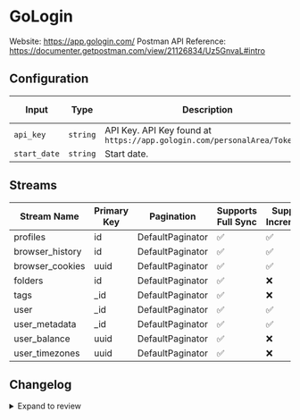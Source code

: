 # GoLogin
Website: https://app.gologin.com/
Postman API Reference: https://documenter.getpostman.com/view/21126834/Uz5GnvaL#intro

## Configuration

| Input | Type | Description | Default Value |
|-------|------|-------------|---------------|
| `api_key` | `string` | API Key. API Key found at `https://app.gologin.com/personalArea/TokenApi` |  |
| `start_date` | `string` | Start date.  |  |

## Streams
| Stream Name | Primary Key | Pagination | Supports Full Sync | Supports Incremental |
|-------------|-------------|------------|---------------------|----------------------|
| profiles | id | DefaultPaginator | ✅ |  ✅  |
| browser_history | id | DefaultPaginator | ✅ |  ✅  |
| browser_cookies | uuid | DefaultPaginator | ✅ |  ✅  |
| folders | id | DefaultPaginator | ✅ |  ❌  |
| tags | _id | DefaultPaginator | ✅ |  ❌  |
| user | _id | DefaultPaginator | ✅ |  ✅  |
| user_metadata | _id | DefaultPaginator | ✅ |  ✅  |
| user_balance | uuid | DefaultPaginator | ✅ |  ❌  |
| user_timezones | uuid | DefaultPaginator | ✅ |  ❌  |

## Changelog

<details>
  <summary>Expand to review</summary>

| Version          | Date              | Pull Request | Subject        |
|------------------|-------------------|--------------|----------------|
| 0.0.19 | 2025-10-07 | [67253](https://github.com/airbytehq/airbyte/pull/67253) | Update dependencies |
| 0.0.18 | 2025-09-30 | [66304](https://github.com/airbytehq/airbyte/pull/66304) | Update dependencies |
| 0.0.17 | 2025-09-09 | [66097](https://github.com/airbytehq/airbyte/pull/66097) | Update dependencies |
| 0.0.16 | 2025-08-23 | [65335](https://github.com/airbytehq/airbyte/pull/65335) | Update dependencies |
| 0.0.15 | 2025-08-09 | [64622](https://github.com/airbytehq/airbyte/pull/64622) | Update dependencies |
| 0.0.14 | 2025-08-02 | [64282](https://github.com/airbytehq/airbyte/pull/64282) | Update dependencies |
| 0.0.13 | 2025-07-26 | [63823](https://github.com/airbytehq/airbyte/pull/63823) | Update dependencies |
| 0.0.12 | 2025-07-19 | [63457](https://github.com/airbytehq/airbyte/pull/63457) | Update dependencies |
| 0.0.11 | 2025-07-12 | [63153](https://github.com/airbytehq/airbyte/pull/63153) | Update dependencies |
| 0.0.10 | 2025-07-05 | [62563](https://github.com/airbytehq/airbyte/pull/62563) | Update dependencies |
| 0.0.9 | 2025-06-21 | [61784](https://github.com/airbytehq/airbyte/pull/61784) | Update dependencies |
| 0.0.8 | 2025-06-14 | [61102](https://github.com/airbytehq/airbyte/pull/61102) | Update dependencies |
| 0.0.7 | 2025-05-24 | [60727](https://github.com/airbytehq/airbyte/pull/60727) | Update dependencies |
| 0.0.6 | 2025-05-10 | [59283](https://github.com/airbytehq/airbyte/pull/59283) | Update dependencies |
| 0.0.5 | 2025-04-26 | [58826](https://github.com/airbytehq/airbyte/pull/58826) | Update dependencies |
| 0.0.4 | 2025-04-19 | [58154](https://github.com/airbytehq/airbyte/pull/58154) | Update dependencies |
| 0.0.3 | 2025-04-12 | [57674](https://github.com/airbytehq/airbyte/pull/57674) | Update dependencies |
| 0.0.2 | 2025-04-05 | [57044](https://github.com/airbytehq/airbyte/pull/57044) | Update dependencies |
| 0.0.1 | 2025-04-04 | [57010](https://github.com/airbytehq/airbyte/pull/57010) | Initial release by [@btkcodedev](https://github.com/btkcodedev) via Connector Builder |

</details>
